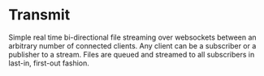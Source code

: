 Transmit
========

Simple real time bi-directional file streaming over websockets between an arbitrary number of connected clients. Any client can be a subscriber or a publisher to a stream. Files are queued and streamed to all subscribers in last-in, first-out fashion.
